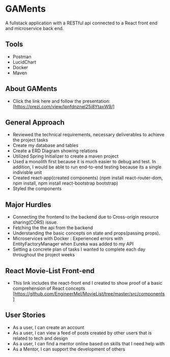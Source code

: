 # GAMents

A fullstack application with a RESTful api connected to a React front end and microservice back end.

## Tools

* Postman
* LucidChart
* Docker
* Maven

## About GAMents

* Click the link here and follow the presentation: [https://prezi.com/view/lpnfdnznel25i8YtaxW9/]

## General Approach 

* Reviewed the technical requirements, necessary deliverables to achieve the project tasks
* Create my database and tables
* Create a ERD Diagram showing relations
* Utilized Spring Initializer to create a maven project 
* Used a monolith first because it is much easier to debug and test. In addition, I would be able to run end-to-end testing because its a single indivisble unit
* Created react-app(created components) (npm install react-router-dom, npm install, npm install react-bootstrap bootstrap)
* Styled the components


## Major Hurdles
* Connecting the frontend to the backend due to Cross-origin resource sharing(CORS) issue.
* Fetching the the api from the backend
* Understanding the basic concepts on state and props(passing props). 
* Microservices with Docker : Experienced errors with EntityFactoryManager when Eureka was added to my API
* Setting a concrete plan of tasks I wanted to complete each day throughout the project weeks

## React Movie-List Front-end
 
* This link includes the react-front end I created to show proof of a basic comprehension of React concepts 
  [https://github.com/EngineerMel/MovieList/tree/master/src/components]

## User Stories
* As a user, I can create an account
* As a user, I can view a feed of posts created by other users that is related to tech and design
* As a user, I can find a mentor online based on skills that I need help with
* As a Mentor, I can support the development of others
